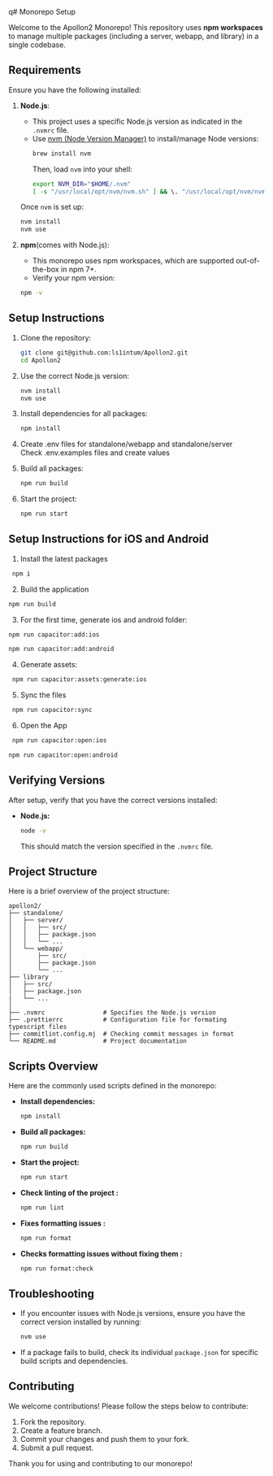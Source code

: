 q# Monorepo Setup

Welcome to the Apollon2 Monorepo! This repository uses **npm workspaces** to manage multiple packages (including a server, webapp, and library) in a single codebase.

## Requirements

Ensure you have the following installed:

1. **Node.js**:

   - This project uses a specific Node.js version as indicated in the `.nvmrc` file.
   - Use [nvm (Node Version Manager)](https://github.com/nvm-sh/nvm) to install/manage Node versions:
     ```bash
     brew install nvm
     ```
     Then, load `nvm` into your shell:
     ```bash
     export NVM_DIR="$HOME/.nvm"
     [ -s "/usr/local/opt/nvm/nvm.sh" ] && \. "/usr/local/opt/nvm/nvm.sh"
     ```

   Once `nvm` is set up:

   ```bash
   nvm install
   nvm use
   ```

2. **npm**(comes with Node.js):
   - This monorepo uses npm workspaces, which are supported out-of-the-box in npm 7+.
   - Verify your npm version:
   ```bash
   npm -v
   ```

## Setup Instructions

1. Clone the repository:

   ```bash
   git clone git@github.com:ls1intum/Apollon2.git
   cd Apollon2
   ```

2. Use the correct Node.js version:

   ```bash
   nvm install
   nvm use
   ```

3. Install dependencies for all packages:

   ```bash
   npm install
   ```

4. Create .env files for standalone/webapp and standalone/server <br>
  Check .env.examples files and create values

5. Build all packages:

   ```bash
   npm run build
   ```

6. Start the project:
   ```bash
   npm run start
   ```
## Setup Instructions for iOS and Android 

1. Install the latest packages
  ```bash
   npm i
   ```

2. Build the application
  ```bash
  npm run build
  ```
3. For the first time, generate ios and android folder:

  ```bash
  npm run capacitor:add:ios
  ```

  ```bash
  npm run capacitor:add:android
  ```
4. Generate assets:

  ```bash
   npm run capacitor:assets:generate:ios
   ```
5. Sync the files

  ```bash
   npm run capacitor:sync 
   ```

6. Open the App 

  ```bash
   npm run capacitor:open:ios
   ```
   ```bash
   npm run capacitor:open:android
   ```

## Verifying Versions

After setup, verify that you have the correct versions installed:

- **Node.js:**
  ```bash
  node -v
  ```
  This should match the version specified in the `.nvmrc` file.

## Project Structure

Here is a brief overview of the project structure:

```
apollon2/
├── standalone/
│   ├── server/
│   │   ├── src/
│   │   ├── package.json
│   │   └── ...
│   └── webapp/
│       ├── src/
│       ├── package.json
│       └── ...
├── library
│   ├── src/
│   ├── package.json
|   └── ...
│
├── .nvmrc                # Specifies the Node.js version
├── .prettierrc           # Configuration file for formating typescript files
├── commitlint.config.mj  # Checking commit messages in format
└── README.md             # Project documentation
```

## Scripts Overview

Here are the commonly used scripts defined in the monorepo:

- **Install dependencies:**
  ```bash
  npm install
  ```
- **Build all packages:**
  ```bash
  npm run build
  ```
- **Start the project:**
  ```bash
  npm run start
  ```
- **Check linting of the project :**
  ```bash
  npm run lint
  ```
- **Fixes formatting issues :**
  ```bash
  npm run format
  ```
- **Checks formatting issues without fixing them :**
  ```bash
  npm run format:check
  ```

## Troubleshooting

- If you encounter issues with Node.js versions, ensure you have the correct version installed by running:
  ```bash
  nvm use
  ```
- If a package fails to build, check its individual `package.json` for specific build scripts and dependencies.

## Contributing

We welcome contributions! Please follow the steps below to contribute:

1. Fork the repository.
2. Create a feature branch.
3. Commit your changes and push them to your fork.
4. Submit a pull request.

Thank you for using and contributing to our monorepo!
